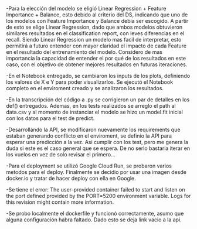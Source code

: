 -Para la elección del modelo se eligió Linear Regression + Feature Importance + Balance, esto debido al criterio del DS, indicando que uno de los modelos con Feature Importance y Balance debia ser escogido. A partir de esto se elige Linear Regression, dado que ambos modelos obtuvieron similares resultados en el classification report, con leves diferencias en el recall. Siendo Linear Regression un modelo mas facil de interpretar, esto permitirá a futuro entender con mayor claridad el impacto de cada Feature en el resultado del entrenamiento del modelo. Considero de mas importancia la capacidad de entender el por qué de los resultados en este caso, con el objetivo de obtener mejores resultados en futuras iteraciones.

-En el Notebook entregado, se cambiaron los inputs de los plots, definiendo los valores de X e Y para poder visualizarlos. Se ejecutó el Notebook completo en el enviroment creado y se analizaron los resultados.

-En la transcripción del código a .py se corrigieron un par de detalles en los def() entregados. Ademas, en los tests realizados se arreglo el path al data.csv y al momento de instanciar el modelo se hizo un model.fit inicial con los datos para el test de predict.

-Desarrollando la API, se modificaron nuevamente los requirements que estaban generando conflicto en el enviroment, se definio la API para esperar una predicción a la vez. Asi cumplir con los test, pero me genera la duda si este es el caso general que se espera. De no serlo bastaria iterar en los vuelos en vez de solo revisar el primero...

-Para el deployment se utilizó Google Cloud Run, se probaron varios metodos para el deploy. Finalmente se decidio por usar una imagen desde docker.io y tratar de hacer deploy con ella en Google.

-Se tiene el error: The user-provided container failed to start and listen on the port defined provided by the PORT=5200 environment variable. Logs for this revision might contain more information. 

-Se probo localmente el dockerfile y funcionó correctamente, asumo que alguna configuración habra faltado. Dado esto se deja link vacio a la api.